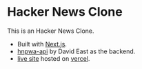 # Hacker News Clone

This is an Hacker News Clone.

- Built with [Next.js](https://nextjs.org/).
- [hnpwa-api](https://github.com/davideast/hnpwa-api) by David East as the backend.
- [live site](https://hn-clone-1dx8muoch-goranzu.vercel.app/top/1) hosted on [vercel](https://vercel.com/).

